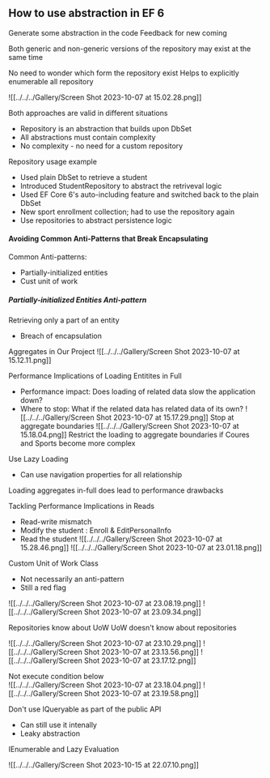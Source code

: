 ## How to use abstraction in EF 6
Generate some abstraction in the code
Feedback for new coming

Both generic and non-generic versions of the repository may exist at the same time

No need to wonder which form the repository exist
Helps to explicitly enumerable all repository

![[../../../Gallery/Screen Shot 2023-10-07 at 15.02.28.png]]

Both approaches are valid in different situations
- Repository is an abstraction that builds upon DbSet
- All abstractions must contain complexity
- No complexity - no need for a custom repository

Repository usage example
- Used plain DbSet to retrieve a student
- Introduced StudentRepository to abstract the retriveval logic
- Used EF Core 6's auto-including feature and switched back to the plain DbSet
- New sport enrollment collection; had to use the repository again
- Use repositories to abstract persistence logic

#### Avoiding Common Anti-Patterns that Break Encapsulating

Common Anti-patterns:
- Partially-initialized entities
- Cust unit of work

##### Partially-initialized Entities Anti-pattern
Retrieving only a part of an entity
- Breach of encapsulation

Aggregates in Our Project
![[../../../Gallery/Screen Shot 2023-10-07 at 15.12.11.png]]

Performance Implications of Loading Entitites in Full
- Performance impact: Does loading of related data slow the application down?
- Where to stop: What if the related data has related data of its own?
![[../../../Gallery/Screen Shot 2023-10-07 at 15.17.29.png]]
Stop at aggregate boundaries
![[../../../Gallery/Screen Shot 2023-10-07 at 15.18.04.png]]
Restrict the loading to aggregate boundaries if Coures and Sports become more complex

Use Lazy Loading
- Can use navigation properties for all relationship

Loading aggregates in-full does lead to performance drawbacks

Tackling Performance Implications in Reads
- Read-write mismatch
- Modify the student : Enroll & EditPersonalInfo
- Read the student 
![[../../../Gallery/Screen Shot 2023-10-07 at 15.28.46.png]]
![[../../../Gallery/Screen Shot 2023-10-07 at 23.01.18.png]]


Custom Unit of Work Class
- Not necessarily an anti-pattern
- Still a red flag

![[../../../Gallery/Screen Shot 2023-10-07 at 23.08.19.png]]
![[../../../Gallery/Screen Shot 2023-10-07 at 23.09.34.png]]

Repositories know about UoW
UoW doesn't know about repositories

![[../../../Gallery/Screen Shot 2023-10-07 at 23.10.29.png]]
![[../../../Gallery/Screen Shot 2023-10-07 at 23.13.56.png]]
![[../../../Gallery/Screen Shot 2023-10-07 at 23.17.12.png]]

Not execute condition below  
![[../../../Gallery/Screen Shot 2023-10-07 at 23.18.04.png]]
![[../../../Gallery/Screen Shot 2023-10-07 at 23.19.58.png]]

Don't use IQueryable as part of the public API
- Can still use it intenally
- Leaky abstraction


IEnumerable and Lazy Evaluation

![[../../../Gallery/Screen Shot 2023-10-15 at 22.07.10.png]]